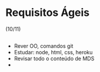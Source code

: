 # Requisitos Ágeis
(10/11)

##
- Rever OO, comandos git
- Estudar: node, html, css, heroku
- Revisar todo o conteúdo de MDS
- 
